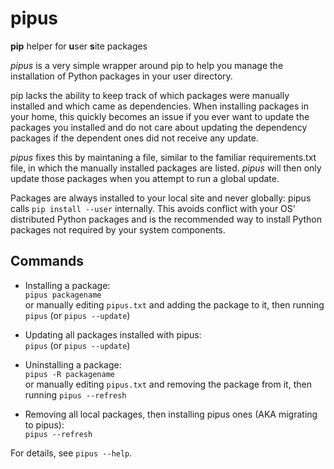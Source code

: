 # pipus
**pip** helper for **u**ser **s**ite packages

*pipus* is a very simple wrapper around pip to help you manage the installation
of Python packages in your user directory.

pip lacks the ability to keep track of which packages were manually installed
and which came as dependencies. When installing packages in your home, this
quickly becomes an issue if you ever want to update the packages you installed
and do not care about updating the dependency packages if the dependent ones
did not receive any update.

*pipus* fixes this by maintaning a file, similar to the familiar
requirements.txt file, in which the manually installed packages are listed.
*pipus* will then only update those packages when you attempt to run a global
update.

Packages are always installed to your local site and never globally: pipus
calls `pip install --user` internally. This avoids conflict with your OS'
distributed Python packages and is the recommended way to install Python
packages not required by your system components.


## Commands

- Installing a package:  
  `pipus packagename`  
  or manually editing `pipus.txt` and adding the package to it, then running
  `pipus` (or `pipus --update`)

- Updating all packages installed with pipus:  
  `pipus` (or `pipus --update`)

- Uninstalling a package:  
  `pipus -R packagename`  
  or manually editing `pipus.txt` and removing the package from it, then running
  `pipus --refresh`


- Removing all local packages, then installing pipus ones (AKA migrating to
  pipus):  
  `pipus --refresh`

For details, see `pipus --help`.
